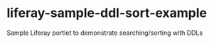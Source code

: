 liferay-sample-ddl-sort-example
===============================

Sample Liferay portlet to demonstrate searching/sorting with DDLs
